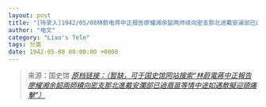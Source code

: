 ```yaml
---
layout: post
title: "[待录入]1942/05/08林蔚电蒋中正报告廖耀湘余韶两师续向密支那北进戴安澜部已过眉苗等情中途如遇敌拟迎头痛击"
author: "电文"
category: "Liao's Tele"
tags: 分类
date: 1942-05-08 00:00:00 +0000
---
```

> 来源：国史馆 [*原档链接：（暂缺，可于国史馆网站搜索“林蔚電蔣中正報告廖耀湘余韶兩師續向密支那北進戴安瀾部已過眉苗等情中途如遇敵擬迎頭痛擊”）*]()
